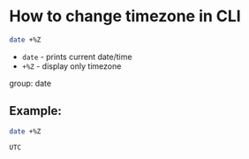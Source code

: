# How to change timezone in CLI

```bash
date +%Z
```

- `date` - prints current date/time
- `+%Z` - display only timezone

group: date

## Example: 
```bash
date +%Z
```
```
UTC
```

